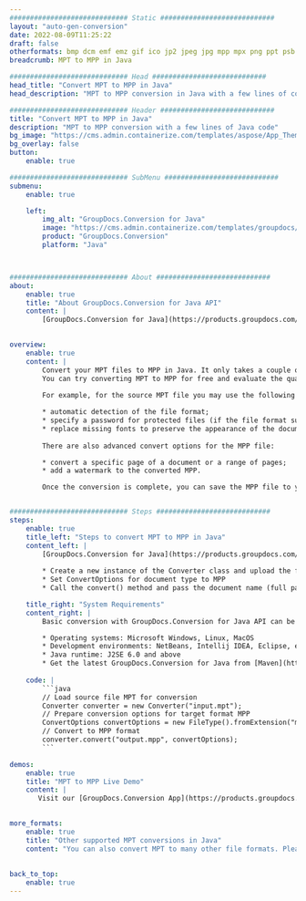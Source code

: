 ```yaml
---
############################# Static ############################
layout: "auto-gen-conversion"
date: 2022-08-09T11:25:22
draft: false
otherformats: bmp dcm emf emz gif ico jp2 jpeg jpg mpp mpx png ppt psb psd svg svgz tga tif tiff webp wmf wmz xer
breadcrumb: MPT to MPP in Java

############################# Head ############################
head_title: "Convert MPT to MPP in Java"
head_description: "MPT to MPP conversion in Java with a few lines of code. Convert over 160 file formats using the GroupDocs document conversion API for Java"

############################# Header ############################
title: "Convert MPT to MPP in Java"
description: "MPT to MPP conversion with a few lines of Java code"
bg_image: "https://cms.admin.containerize.com/templates/aspose/App_Themes/V3/images/bg/header1.png"
bg_overlay: false
button:
    enable: true

############################# SubMenu ############################
submenu:
    enable: true

    left:
        img_alt: "GroupDocs.Conversion for Java"
        image: "https://cms.admin.containerize.com/templates/groupdocs/images/product-logos/90x90-noborder/groupdocs-conversion-java.png"
        product: "GroupDocs.Conversion"
        platform: "Java"



############################# About ############################
about:
    enable: true
    title: "About GroupDocs.Conversion for Java API"
    content: |
        [GroupDocs.Conversion for Java](https://products.groupdocs.com/conversion/java/) is an advanced file format conversion API for converting between popular image and document formats such as Microsoft Office, OpenDocument, PDF, HTML, email, CAD. and much more with just a few lines of code. The native API automatically detects the formats of the original documents and offers many options for customizing the converted documents. Along with the function of extracting information from a document, it also supports caching of the conversion results to the local disk by default. However, any type of cache storage can be supported by implementing the appropriate interfaces - Amazon S3, Dropbox, Google Drive, Windows Azure, Reddis, or any others.
    

overview:
    enable: true
    content: |
        Convert your MPT files to MPP in Java. It only takes a couple of lines of Java code on any platform of your choice, such as Windows, Linux, macOS.
        You can try converting MPT to MPP for free and evaluate the quality of the conversion results. Along with simple file conversion scripts, you can try more sophisticated options for loading the MPT source file and storing the MPP output. 
        
        For example, for the source MPT file you may use the following load options:

        * automatic detection of the file format;
        * specify a password for protected files (if the file format supports it);
        * replace missing fonts to preserve the appearance of the document.
        
        There are also advanced convert options for the MPP file:

        * convert a specific page of a document or a range of pages;
        * add a watermark to the converted MPP.

        Once the conversion is complete, you can save the MPP file to your local file path or to any third party storage such as FTP, Amazon S3, Google Drive, Dropbox etc. Please note - to convert MPT to MPP, you do not need to install any additional software, such as MS Office, Open Office, Adobe Acrobat Reader etc.


############################# Steps ############################
steps:
    enable: true
    title_left: "Steps to convert MPT to MPP in Java"
    content_left: |
        [GroupDocs.Conversion for Java](https://products.groupdocs.com/conversion/java/) allows developers to easily convert MPT file to MPP with a few lines of code.
        
        * Create a new instance of the Converter class and upload the file MPT with the full path
        * Set ConvertOptions for document type to MPP
        * Call the convert() method and pass the document name (full path) and format (MPP) as a parameter

    title_right: "System Requirements"
    content_right: |
        Basic conversion with GroupDocs.Conversion for Java API can be done with just a few lines of code. Our APIs are supported on all major platforms and operating systems. Before executing the code below, make sure you have the following prerequisites installed on your system.

        * Operating systems: Microsoft Windows, Linux, MacOS
        * Development environments: NetBeans, Intellij IDEA, Eclipse, etc.
        * Java runtime: J2SE 6.0 and above
        * Get the latest GroupDocs.Conversion for Java from [Maven](https://repository.groupdocs.com/webapp/#/artifacts/browse/tree/General/repo/com/groupdocs/groupdocs-conversion)
         
    code: |
        ```java    
        // Load source file MPT for conversion
        Converter converter = new Converter("input.mpt");
        // Prepare conversion options for target format MPP
        ConvertOptions convertOptions = new FileType().fromExtension("mpp").getConvertOptions();
        // Convert to MPP format
        converter.convert("output.mpp", convertOptions);
        ```

demos:
    enable: true
    title: "MPT to MPP Live Demo"
    content: |
       Visit our [GroupDocs.Conversion App](https://products.groupdocs.app/conversion/family) website and try MPT to MPP conversion now. The free demo has the following benefits
          

more_formats:
    enable: true
    title: "Other supported MPT conversions in Java"
    content: "You can also convert MPT to many other file formats. Please see the list below."
       
       
back_to_top:
    enable: true
---
```

